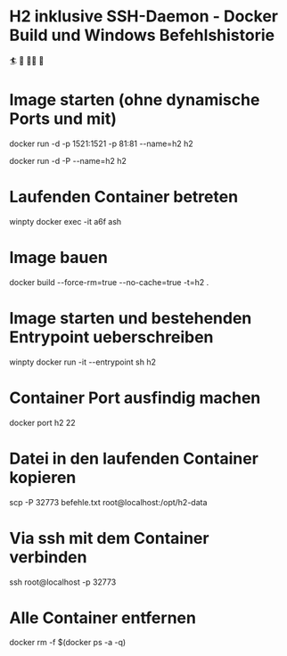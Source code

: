 # H2 inklusive SSH-Daemon - Docker Build und Windows Befehlshistorie

:surfer: :ocean: :surfing_woman: :ocean:

# Image starten (ohne dynamische Ports und mit)
docker run -d -p 1521:1521 -p 81:81 --name=h2 h2

docker run -d -P --name=h2 h2

# Laufenden Container betreten
winpty docker exec -it a6f ash

# Image bauen
docker build --force-rm=true --no-cache=true -t=h2 .

# Image starten und bestehenden Entrypoint ueberschreiben
winpty docker run -it --entrypoint sh h2

# Container Port ausfindig machen
docker port h2 22

# Datei in den laufenden Container kopieren
scp -P 32773 befehle.txt root@localhost:/opt/h2-data

# Via ssh mit dem Container verbinden
ssh root@localhost -p 32773

# Alle Container entfernen
docker rm -f $(docker ps -a -q)